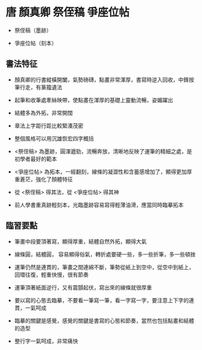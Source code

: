 # 唐 顏真卿 祭侄稿 爭座位帖

- 祭侄稿（墨跡）

- 爭座位帖（刻本）

## 書法特征

- 顏真卿的行書縱橫開闔，氣勢磅礴，點畫非常渾厚，書寫時逆入回收，中鋒按筆行走，有篆籀遺法

- 起筆和收筆處牽絲映帶，使點畫在渾厚的基礎上靈動流暢，姿媚躍出

- 結體多為外拓，非常開闊

- 章法上字距行距比較緊湊茂密

- 整個風格可以用沉雄恢宏四字概括

- <祭侄稿> 為墨跡，圓渾遒勁，流暢奔放，清晰地反映了運筆的精細之處，是初學者最好的範本

- <爭座位帖> 為拓本，一經翻刻，線條的凝澀性和含蓄感增加了，顯得更加厚重蒼茫，強化了顏體特征

- 從 <祭侄稿> 得其法，從 <爭座位帖> 得其神

- 前人學書重真跡輕刻本，光臨墨跡容易寫得輕薄油滑，應當同時臨摹拓本

## 臨習要點

- 筆畫中段要頂著寫，顯得厚重，結體自然外拓，顯得大氣

- 線條圓，結體圓， 容易顯得俗氣，轉折處要硬一些，多一些折筆，多一些頓挫

- 運筆仍然是連貫的，筆畫之間連綿不斷，筆勢從紙上到空中，從空中到紙上，回環往復，輕重快慢，很有節奏

- 運筆頂著紙面逆行，又有震顫起伏，寫出來的線條就很厚重

- 要以寫的心態去臨摹，不要看一筆寫一筆，看一字寫一字，要注意上下字的連貫，一氣呵成

- 臨摹的關鍵是感覺，感覺的關鍵是書寫的心態和節奏，當然也包括點畫和結體的造型

- 整行字一氣呵成，非常痛快
